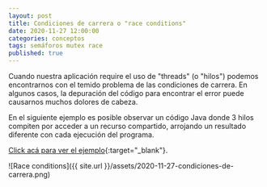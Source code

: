 ```yaml
---
layout: post
title: Condiciones de carrera o "race conditions"
date: 2020-11-27 12:00:00
categories: conceptos
tags: semáforos mutex race
published: true
---
```


Cuando nuestra aplicación require el uso de "threads" (o "hilos") podemos encontrarnos con el temido problema de las condiciones de carrera. En algunos casos, la depuración del código para encontrar el error puede causarnos muchos dolores de cabeza.

En el siguiente ejemplo es posible observar un código Java donde 3 hilos compiten por acceder a un recurso compartido, arrojando un resultado diferente con cada ejecución del programa.

[Click acá para ver el ejemplo](https://repl.it/@programacionde1/race-condition-ejemplo#Main.java){:target="_blank"}.

![Race conditions]({{ site.url }}/assets/2020-11-27-condiciones-de-carrera.png)

